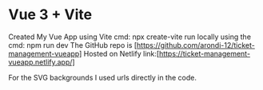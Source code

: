 # Vue 3 + Vite
Created My Vue App using Vite
cmd: npx create-vite
run locally using the cmd: npm run dev
The GitHub repo is [https://github.com/arondi-12/ticket-management-vueapp]
Hosted on Netlify link:[https://ticket-management-vueapp.netlify.app/]

For the SVG backgrounds I used urls directly in the code.
